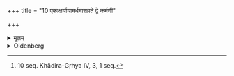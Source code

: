 +++
title = "10 एकाक्षर्यायामर्धमासव्रते द्वे कर्मणी"

+++

<details><summary>मूलम्</summary>

एकाक्षर्यायामर्धमासव्रते द्वे कर्मणी १०
</details>

<details><summary>Oldenberg</summary>

10. [^6]  With the Ekākṣaryā verse (MB. II. 6, 9) two rites (are performed) which are connected with the observance (of fasting) for a fortnight.


[^6]:  10 seq. Khādira-Gṛhya IV, 3, 1 seq.
</details>
